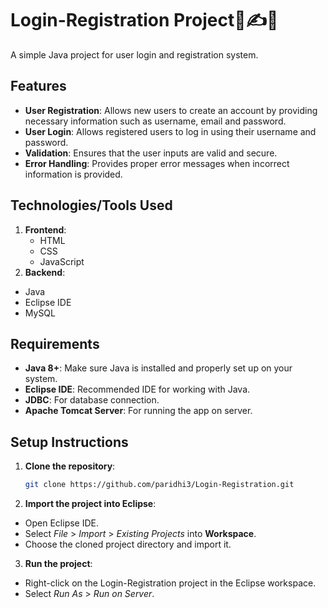 # Login-Registration Project🔐✍🌐

A simple Java project for user login and registration system.

## Features

- **User Registration**: Allows new users to create an account by providing necessary information such as username, email and password.
- **User Login**: Allows registered users to log in using their username and password.
- **Validation**: Ensures that the user inputs are valid and secure.
- **Error Handling**: Provides proper error messages when incorrect information is provided.

## Technologies/Tools Used

1. **Frontend**:
   - HTML
   - CSS
   - JavaScript
2. **Backend**:
  - Java
  - Eclipse IDE
  - MySQL 

## Requirements

- **Java 8+**: Make sure Java is installed and properly set up on your system.
- **Eclipse IDE**: Recommended IDE for working with Java.
- **JDBC**: For database connection.
- **Apache Tomcat Server**: For running the app on server.

## Setup Instructions

1. **Clone the repository**:

   ```bash
   git clone https://github.com/paridhi3/Login-Registration.git
   
2. **Import the project into Eclipse**:
  - Open Eclipse IDE.
  - Select *File* > *Import* > *Existing Projects* into **Workspace**.
  - Choose the cloned project directory and import it.
    
3. **Run the project**:
  - Right-click on the Login-Registration project in the Eclipse workspace.
  - Select *Run As* > *Run on Server*.
